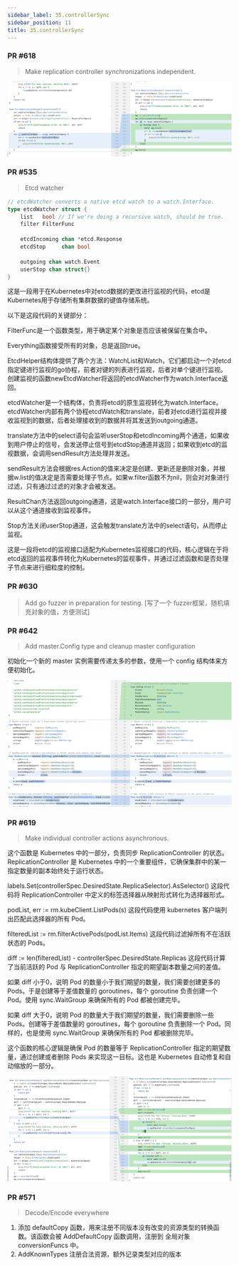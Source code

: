 ```yaml
---
sidebar_label: 35.controllerSync
sidebar_position: 11
title: 35.controllerSync
---
```


### PR #618
> Make replication controller synchronizations independent.

![](https://raw.githubusercontent.com/mouuii/picture/master/%E6%88%AA%E5%B1%8F2023-05-18%20%E4%B8%8B%E5%8D%884.43.35.png)

### PR #535
> Etcd watcher

```go
// etcdWatcher converts a native etcd watch to a watch.Interface.
type etcdWatcher struct {
	list   bool // If we're doing a recursive watch, should be true.
	filter FilterFunc

	etcdIncoming chan *etcd.Response
	etcdStop     chan bool

	outgoing chan watch.Event
	userStop chan struct{}
}
```

这是一段用于在Kubernetes中对etcd数据的更改进行监视的代码，etcd是Kubernetes用于存储所有集群数据的键值存储系统。

以下是这段代码的关键部分：

FilterFunc是一个函数类型，用于确定某个对象是否应该被保留在集合中。

Everything函数接受所有的对象，总是返回true。

EtcdHelper结构体提供了两个方法：WatchList和Watch，它们都启动一个对etcd指定键进行监视的go协程，前者对键的列表进行监视，后者对单个键进行监视。创建监视的函数newEtcdWatcher将返回的etcdWatcher作为watch.Interface返回。

etcdWatcher是一个结构体，负责将etcd的原生监视转化为watch.Interface。etcdWatcher内部有两个协程etcdWatch和translate，前者对etcd进行监视并接收监视到的数据，后者处理接收到的数据并将其发送到outgoing通道。

translate方法中的select语句会监听userStop和etcdIncoming两个通道，如果收到用户停止的信号，会发送停止信号到etcdStop通道并返回；如果收到etcd的监视数据，会调用sendResult方法处理并发送。

sendResult方法会根据res.Action的值来决定是创建、更新还是删除对象，并根据w.list的值决定是否需要处理子节点。如果w.filter函数不为nil，则会对对象进行过滤，只有通过过滤的对象才会被发送。

ResultChan方法返回outgoing通道，这是watch.Interface接口的一部分，用户可以从这个通道接收到监视事件。

Stop方法关闭userStop通道，这会触发translate方法中的select语句，从而停止监视。

这是一段将etcd的监视接口适配为Kubernetes监视接口的代码，核心逻辑在于将etcd返回的监视事件转化为Kubernetes的监视事件，并通过过滤函数和是否处理子节点来进行细粒度的控制。


### PR #630 
> Add go fuzzer in preparation for testing. [写了一个 fuzzer框架，随机填充对象的值，方便测试]

### PR #642 
> Add master.Config type and cleanup master configuration

初始化一个新的 master 实例需要传递太多的参数，使用一个 config 结构体来方便初始化。

![](https://raw.githubusercontent.com/mouuii/picture/master/%E6%88%AA%E5%B1%8F2023-05-18%20%E4%B8%8B%E5%8D%885.14.49.png)

### PR #619
> Make individual controller actions asynchronous.


这个函数是 Kubernetes 中的一部分，负责同步 ReplicationController 的状态。ReplicationController 是 Kubernetes 中的一个重要组件，它确保集群中的某一指定数量的副本始终处于运行状态。

labels.Set(controllerSpec.DesiredState.ReplicaSelector).AsSelector() 这段代码将 ReplicationController 中定义的标签选择器从映射形式转化为选择器形式。

podList, err := rm.kubeClient.ListPods(s) 这段代码使用 kubernetes 客户端列出匹配此选择器的所有 Pod。

filteredList := rm.filterActivePods(podList.Items) 这段代码过滤掉所有不在活跃状态的 Pods。

diff := len(filteredList) - controllerSpec.DesiredState.Replicas 这段代码计算了当前活跃的 Pod 与 ReplicationController 指定的期望副本数量之间的差值。

如果 diff 小于0，说明 Pod 的数量小于我们期望的数量，我们需要创建更多的 Pods。于是创建等于差值数量的 goroutines，每个 goroutine 负责创建一个 Pod。使用 sync.WaitGroup 来确保所有的 Pod 都被创建完毕。

如果 diff 大于0，说明 Pod 的数量大于我们期望的数量，我们需要删除一些 Pods。创建等于差值数量的 goroutines，每个 goroutine 负责删除一个 Pod。同样的，也是使用 sync.WaitGroup 来确保所有的 Pod 都被删除完毕。

这个函数的核心逻辑是确保 Pod 的数量等于 ReplicationController 指定的期望数量，通过创建或者删除 Pods 来实现这一目标。这也是 Kubernetes 自动修复和自动缩放的一部分。

![](https://raw.githubusercontent.com/mouuii/picture/master/%E6%88%AA%E5%B1%8F2023-05-18%20%E4%B8%8B%E5%8D%885.19.17.png)


### PR #571
> Decode/Encode everywhere

1. 添加 defaultCopy 函数，用来注册不同版本没有改变的资源类型的转换函数。该函数会被 AddDefaultCopy 函数调用，注册到 全局对象 conversionFuncs 中。
2. AddKnownTypes 注册合法资源，额外记录类型对应的版本
